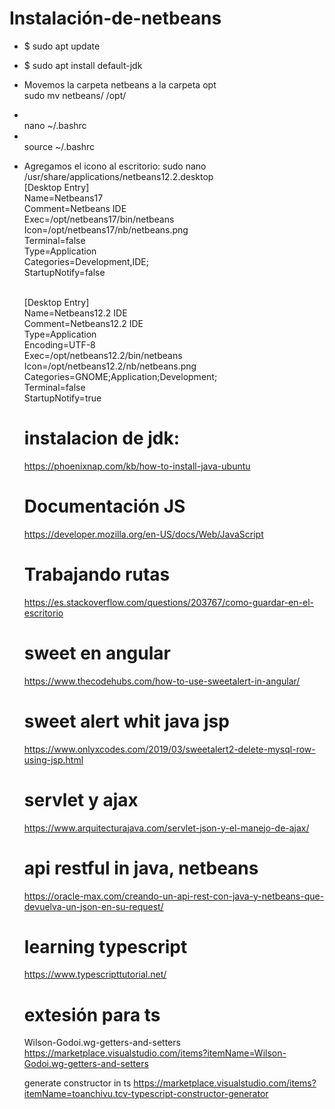 # Instalación-de-netbeans
* $ sudo apt update
* $ sudo apt install default-jdk
* Movemos la carpeta netbeans a la carpeta opt<br>
   sudo mv netbeans/ /opt/
* <br>
   nano ~/.bashrc
* <br>
   source ~/.bashrc
* Agregamos el icono al escritorio: 
   sudo nano /usr/share/applications/netbeans12.2.desktop<br>
 [Desktop Entry]<br>
 Name=Netbeans17<br>
 Comment=Netbeans IDE<br>
 Exec=/opt/netbeans17/bin/netbeans<br>
 Icon=/opt/netbeans17/nb/netbeans.png<br>
 Terminal=false<br>
 Type=Application<br>
 Categories=Development,IDE;<br>
 StartupNotify=false<br><br>
 
   [Desktop Entry]<br>
   Name=Netbeans12.2 IDE<br>
   Comment=Netbeans12.2 IDE<br>
   Type=Application<br>
   Encoding=UTF-8<br>
   Exec=/opt/netbeans12.2/bin/netbeans<br>
   Icon=/opt/netbeans12.2/nb/netbeans.png<br>
   Categories=GNOME;Application;Development;<br>
   Terminal=false<br>
   StartupNotify=true<br>
   
   # instalacion de jdk:
   https://phoenixnap.com/kb/how-to-install-java-ubuntu
   # Documentación JS
   https://developer.mozilla.org/en-US/docs/Web/JavaScript
   # Trabajando rutas
   https://es.stackoverflow.com/questions/203767/como-guardar-en-el-escritorio
   # sweet en angular
   https://www.thecodehubs.com/how-to-use-sweetalert-in-angular/
   # sweet alert whit java jsp 
   https://www.onlyxcodes.com/2019/03/sweetalert2-delete-mysql-row-using-jsp.html
   # servlet y ajax 
   https://www.arquitecturajava.com/servlet-json-y-el-manejo-de-ajax/
   # api restful in java, netbeans
   https://oracle-max.com/creando-un-api-rest-con-java-y-netbeans-que-devuelva-un-json-en-su-request/
   # learning typescript
   https://www.typescripttutorial.net/
   # extesión para ts
   Wilson-Godoi.wg-getters-and-setters
   https://marketplace.visualstudio.com/items?itemName=Wilson-Godoi.wg-getters-and-setters
  
   generate constructor in ts 
   https://marketplace.visualstudio.com/items?itemName=toanchivu.tcv-typescript-constructor-generator
  
   
